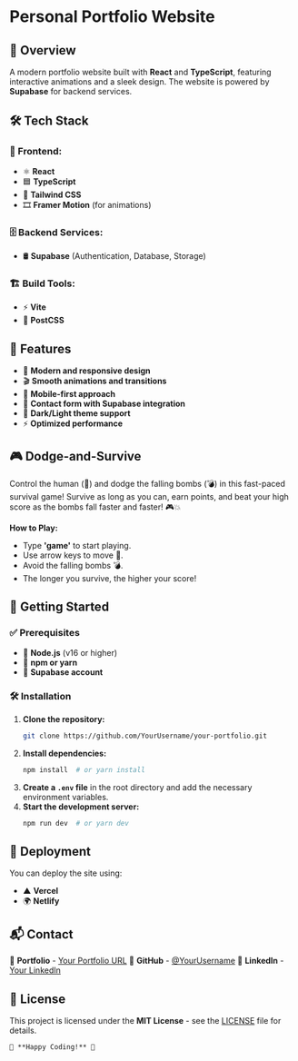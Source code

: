 # Personal Portfolio Website

## 🌟 Overview
A modern portfolio website built with **React** and **TypeScript**, featuring interactive animations and a sleek design. The website is powered by **Supabase** for backend services.

## 🛠️ Tech Stack
### 🎨 Frontend:
- ⚛️ **React**
- 🟦 **TypeScript**
- 🎨 **Tailwind CSS**
- 🎞 **Framer Motion** (for animations)

### 🗄 Backend Services:
- 🛢 **Supabase** (Authentication, Database, Storage)

### 🏗 Build Tools:
- ⚡ **Vite**
- 🎨 **PostCSS**

## 🚀 Features
- 🌟 **Modern and responsive design**
- 🎬 **Smooth animations and transitions**
- 📱 **Mobile-first approach**
- 🔐 **Contact form with Supabase integration**
- 🌙 **Dark/Light theme support**
- ⚡ **Optimized performance**

## 🎮 Dodge-and-Survive
Control the human (🧑) and dodge the falling bombs (💣) in this fast-paced survival game! Survive as long as you can, earn points, and beat your high score as the bombs fall faster and faster! 🎮💥

**How to Play:**
- Type **'game'** to start playing.
- Use arrow keys to move 🧑.
- Avoid the falling bombs 💣.
- The longer you survive, the higher your score!

## 🏁 Getting Started
### ✅ Prerequisites
- 📌 **Node.js** (v16 or higher)
- 📌 **npm or yarn**
- 📌 **Supabase account**

### 🛠 Installation
1. **Clone the repository:**
   ```sh
   git clone https://github.com/YourUsername/your-portfolio.git
   ```
2. **Install dependencies:**
   ```sh
   npm install  # or yarn install
   ```
3. **Create a `.env` file** in the root directory and add the necessary environment variables.
4. **Start the development server:**
   ```sh
   npm run dev  # or yarn dev
   ```

## 🚀 Deployment
You can deploy the site using:
- ▲ **Vercel**
- 🌍 **Netlify**

## 📬 Contact
📌 **Portfolio** - [Your Portfolio URL](#)
📌 **GitHub** - [@YourUsername](https://github.com/YourUsername)
📌 **LinkedIn** - [Your LinkedIn](https://linkedin.com/in/YourLinkedIn)

## 📜 License
This project is licensed under the **MIT License** - see the [LICENSE](LICENSE) file for details.

```
🎉 **Happy Coding!** 🚀

